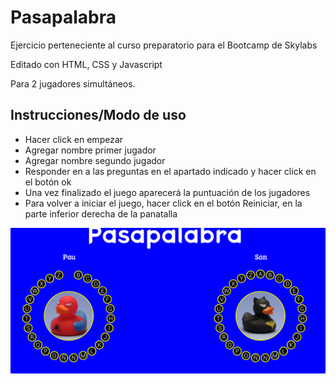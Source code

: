# Pasapalabra

Ejercicio perteneciente al curso preparatorio para el Bootcamp de Skylabs

Editado con HTML, CSS y Javascript

Para 2 jugadores simultáneos.

## Instrucciones/Modo de uso
- Hacer click en empezar
- Agregar nombre primer jugador
- Agregar nombre segundo jugador
- Responder en a las preguntas en el apartado indicado y hacer click en el botón ok
- Una vez finalizado el juego aparecerá la puntuación de los jugadores
- Para volver a iniciar el juego, hacer click en el botón Reiniciar, en la parte inferior derecha de la panatalla






![Pasapalabra](./pasapalabra_view.png) 





